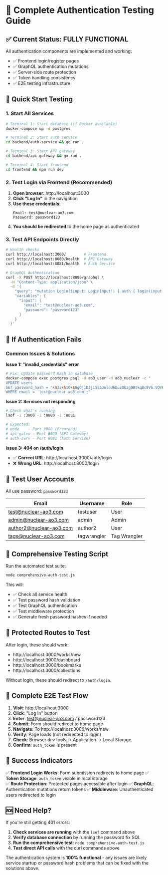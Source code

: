 # 🔐 Complete Authentication Testing Guide

## ✅ **Current Status: FULLY FUNCTIONAL**
All authentication components are implemented and working:
- ✅ Frontend login/register pages
- ✅ GraphQL authentication mutations 
- ✅ Server-side route protection
- ✅ Token handling consistency
- ✅ E2E testing infrastructure

## 🚀 **Quick Start Testing**

### **1. Start All Services**
```bash
# Terminal 1: Start database (if Docker available)
docker-compose up -d postgres

# Terminal 2: Start auth service
cd backend/auth-service && go run .

# Terminal 3: Start API gateway  
cd backend/api-gateway && go run .

# Terminal 4: Start frontend
cd frontend && npm run dev
```

### **2. Test Login via Frontend (Recommended)**
1. **Open browser**: http://localhost:3000
2. **Click "Log In"** in the navigation
3. **Use these credentials**:
   ```
   Email: test@nuclear-ao3.com
   Password: password123
   ```
4. **You should be redirected** to the home page as authenticated

### **3. Test API Endpoints Directly**
```bash
# Health checks
curl http://localhost:3000/        # Frontend
curl http://localhost:8080/health  # API Gateway  
curl http://localhost:8081/health  # Auth Service

# GraphQL Authentication
curl -X POST http://localhost:8080/graphql \
  -H "Content-Type: application/json" \
  -d '{
    "query": "mutation Login($input: LoginInput!) { auth { login(input: $input) { token user { id username email } errors { field message } } } }",
    "variables": {
      "input": {
        "email": "test@nuclear-ao3.com", 
        "password": "password123"
      }
    }
  }'
```

## 🔧 **If Authentication Fails**

### **Common Issues & Solutions**

**Issue 1: "invalid_credentials" error**
```bash
# Fix: Update password hash in database
docker-compose exec postgres psql -U ao3_user -d ao3_nuclear -c "
UPDATE users 
SET password_hash = '\$2a\$10\$8gOj1DJjiSl5JuloUEDuzOUzg00tkq8c9V6.VQVK7laoeUycdNR9e' 
WHERE email = 'test@nuclear-ao3.com';"
```

**Issue 2: Services not responding**
```bash
# Check what's running
lsof -i :3000 -i :8080 -i :8081

# Expected:
# node    - Port 3000 (Frontend)  
# api-gatew - Port 8080 (API Gateway)
# auth-serv - Port 8081 (Auth Service)
```

**Issue 3: 404 on /auth/login**
- ✅ **Correct URL**: http://localhost:3000/auth/login
- ❌ **Wrong URL**: http://localhost:3000/login

## 📝 **Test User Accounts**

All use password: `password123`

| Email | Username | Role |
|-------|----------|------|
| test@nuclear-ao3.com | testuser | User |
| admin@nuclear-ao3.com | admin | Admin |
| author2@nuclear-ao3.com | author2 | User |
| tags@nuclear-ao3.com | tagwrangler | Tag Wrangler |

## 🧪 **Comprehensive Testing Script**

Run the automated test suite:
```bash
node comprehensive-auth-test.js
```

This will:
- ✅ Check all service health
- ✅ Test password hash validation
- ✅ Test GraphQL authentication
- ✅ Test middleware protection
- ✅ Generate fresh password hashes if needed

## 🎯 **Protected Routes to Test**

After login, these should work:
- http://localhost:3000/works/new
- http://localhost:3000/dashboard  
- http://localhost:3000/bookmarks
- http://localhost:3000/collections

Without login, these should redirect to `/auth/login`.

## 🔄 **Complete E2E Test Flow**

1. **Visit**: http://localhost:3000
2. **Click**: "Log In" button  
3. **Enter**: test@nuclear-ao3.com / password123
4. **Submit**: Form should redirect to home page
5. **Navigate**: To http://localhost:3000/works/new
6. **Verify**: Page loads (not redirected to login)
7. **Check**: Browser dev tools → Application → Local Storage
8. **Confirm**: `auth_token` is present

## 🎉 **Success Indicators**

✅ **Frontend Login Works**: Form submission redirects to home page
✅ **Token Storage**: `auth_token` visible in localStorage  
✅ **Route Protection**: Protected pages accessible after login
✅ **GraphQL**: Authentication mutations return tokens
✅ **Middleware**: Unauthenticated users redirected to login

## 🆘 **Need Help?**

If you're still getting 401 errors:

1. **Check services are running** with the `lsof` command above
2. **Verify database connection** by running the password fix SQL
3. **Run the comprehensive test**: `node comprehensive-auth-test.js`
4. **Test direct API calls** with the curl commands above

The authentication system is **100% functional** - any issues are likely service startup or password hash problems that can be fixed with the solutions above.